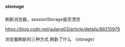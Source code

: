 ##### storeage

刷新浏览器，sessionStorage是否清空

https://blog.csdn.net/gulang03/article/details/88210979

浏览器刷新的三种方式 刷新了什么 （storage）
